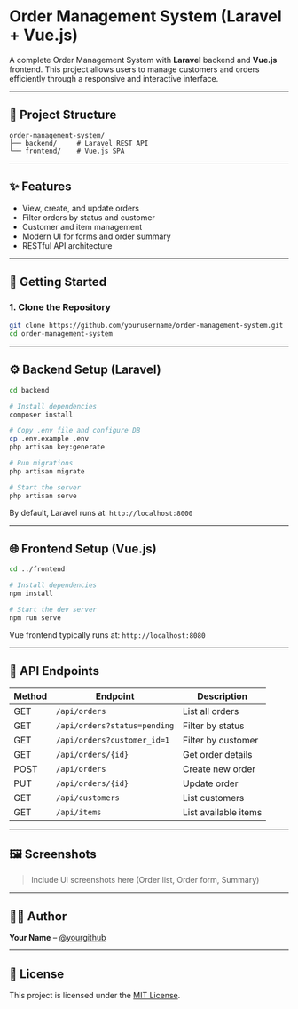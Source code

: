 
# Order Management System (Laravel + Vue.js)

A complete Order Management System with **Laravel** backend and **Vue.js** frontend. This project allows users to manage customers and orders efficiently through a responsive and interactive interface.

---

## 📁 Project Structure

```
order-management-system/
├── backend/     # Laravel REST API
└── frontend/    # Vue.js SPA
```

---

## ✨ Features

- View, create, and update orders
- Filter orders by status and customer
- Customer and item management
- Modern UI for forms and order summary
- RESTful API architecture

---

## 🚀 Getting Started

### 1. Clone the Repository

```bash
git clone https://github.com/yourusername/order-management-system.git
cd order-management-system
```

---

## ⚙️ Backend Setup (Laravel)

```bash
cd backend

# Install dependencies
composer install

# Copy .env file and configure DB
cp .env.example .env
php artisan key:generate

# Run migrations
php artisan migrate

# Start the server
php artisan serve
```

By default, Laravel runs at: `http://localhost:8000`

---

## 🌐 Frontend Setup (Vue.js)

```bash
cd ../frontend

# Install dependencies
npm install

# Start the dev server
npm run serve
```

Vue frontend typically runs at: `http://localhost:8080`

---

## 🔗 API Endpoints

| Method | Endpoint                         | Description                 |
|--------|----------------------------------|-----------------------------|
| GET    | `/api/orders`                    | List all orders             |
| GET    | `/api/orders?status=pending`     | Filter by status            |
| GET    | `/api/orders?customer_id=1`      | Filter by customer          |
| GET    | `/api/orders/{id}`               | Get order details           |
| POST   | `/api/orders`                    | Create new order            |
| PUT    | `/api/orders/{id}`               | Update order                |
| GET    | `/api/customers`                 | List customers              |
| GET    | `/api/items`                     | List available items        |

---

## 🖼 Screenshots

> Include UI screenshots here (Order list, Order form, Summary)

---

## 🧑‍💻 Author

**Your Name** – [@yourgithub](https://github.com/yourgithub)

---

## 📄 License

This project is licensed under the [MIT License](LICENSE).
